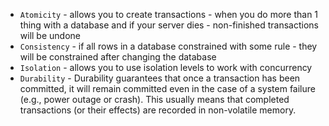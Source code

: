 - `Atomicity` - allows you to create transactions - when you do more than 1 thing with a database and if your server dies - non-finished transactions will be undone  
- `Consistency` - if all rows in a database constrained with some rule - they will be constrained after changing the database  
- `Isolation` - allows you to use isolation levels to work with concurrency
- `Durability` - Durability guarantees that once a transaction has been committed, it will remain committed even in the case of a system failure (e.g., power outage or crash). This usually means that completed transactions (or their effects) are recorded in non-volatile memory.